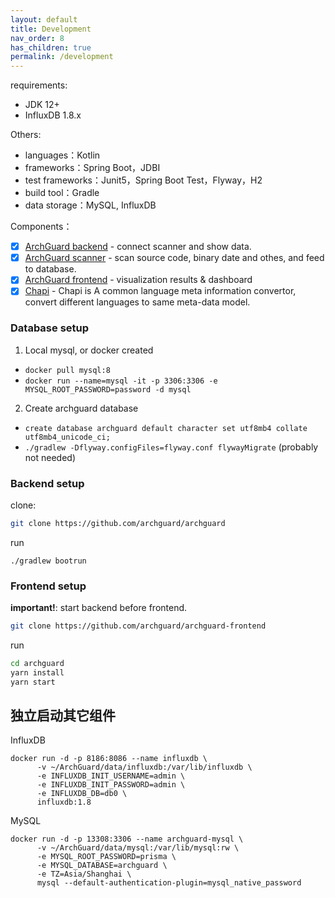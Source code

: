 ```yaml
---
layout: default
title: Development
nav_order: 8
has_children: true
permalink: /development
---
```


requirements:

- JDK 12+
- InfluxDB 1.8.x

Others:

- languages：Kotlin
- frameworks：Spring Boot，JDBI
- test frameworks：Junit5，Spring Boot Test，Flyway，H2
- build tool：Gradle
- data storage：MySQL, InfluxDB

Components：

- [x] [ArchGuard backend](https://github.com/archguard/archguard-backend) - connect scanner and show data.
- [x] [ArchGuard scanner](https://github.com/archguard/scanner/)  - scan source code, binary date and othes, and feed to database.
- [x] [ArchGuard frontend](https://github.com/archguard/archguard-frontend) - visualization results & dashboard
- [x] [Chapi](https://github.com/modernizing/chapi) - Chapi is A common language meta information convertor, convert different languages to same meta-data model.

### Database setup

1. Local mysql, or docker created
- `docker pull mysql:8`
- `docker run --name=mysql -it -p 3306:3306 -e MYSQL_ROOT_PASSWORD=password -d mysql`
2. Create archguard database
- `create database archguard default character set utf8mb4 collate utf8mb4_unicode_ci;`
- `./gradlew -Dflyway.configFiles=flyway.conf flywayMigrate` (probably not needed)

### Backend setup

clone:

```bash
git clone https://github.com/archguard/archguard
```

run

```
./gradlew bootrun
```

### Frontend setup

**important!**: start backend before frontend.

```bash
git clone https://github.com/archguard/archguard-frontend
```

run 

```bash
cd archguard
yarn install
yarn start
```

## 独立启动其它组件

InfluxDB

```
docker run -d -p 8186:8086 --name influxdb \
      -v ~/ArchGuard/data/influxdb:/var/lib/influxdb \
      -e INFLUXDB_INIT_USERNAME=admin \
      -e INFLUXDB_INIT_PASSWORD=admin \
      -e INFLUXDB_DB=db0 \
      influxdb:1.8
```

MySQL

```
docker run -d -p 13308:3306 --name archguard-mysql \
      -v ~/ArchGuard/data/mysql:/var/lib/mysql:rw \
      -e MYSQL_ROOT_PASSWORD=prisma \
      -e MYSQL_DATABASE=archguard \
      -e TZ=Asia/Shanghai \
      mysql --default-authentication-plugin=mysql_native_password
```
